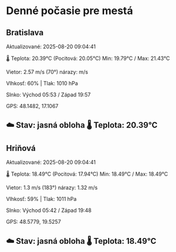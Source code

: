 ﻿# Denné počasie pre mestá

## Bratislava
Aktualizované: 2025-08-20 09:04:41

🌡️ Teplota: 20.39°C 
(Pocitová: 20.05°C)
Min: 19.79°C / Max: 21.43°C

Vietor: 2.57 m/s    (70°) 
nárazy:  m/s

Vlhkosť: 60% | Tlak: 1010 hPa

Slnko: Východ 05:53 / Západ 19:57

GPS: 48.1482, 17.1067

☁️ Stav: jasná obloha        🌡️ Teplota: 20.39°C
---

## Hriňová
Aktualizované: 2025-08-20 09:04:41

🌡️ Teplota: 18.49°C 
(Pocitová: 17.94°C)
Min: 18.49°C / Max: 18.49°C

Vietor: 1.3 m/s (183°)
nárazy: 1.32 m/s

Vlhkosť: 59% | Tlak: 1011 hPa

Slnko: Východ 05:42 / Západ 19:48

GPS: 48.5779, 19.5257

☁️ Stav: jasná obloha        🌡️ Teplota: 18.49°C
---
